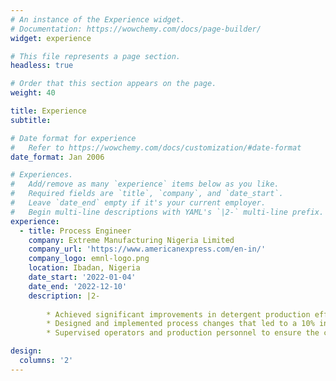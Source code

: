 ```yaml
---
# An instance of the Experience widget.
# Documentation: https://wowchemy.com/docs/page-builder/
widget: experience

# This file represents a page section.
headless: true

# Order that this section appears on the page.
weight: 40

title: Experience
subtitle:

# Date format for experience
#   Refer to https://wowchemy.com/docs/customization/#date-format
date_format: Jan 2006

# Experiences.
#   Add/remove as many `experience` items below as you like.
#   Required fields are `title`, `company`, and `date_start`.
#   Leave `date_end` empty if it's your current employer.
#   Begin multi-line descriptions with YAML's `|2-` multi-line prefix.
experience:
  - title: Process Engineer
    company: Extreme Manufacturing Nigeria Limited
    company_url: 'https://www.americanexpress.com/en-in/'
    company_logo: emnl-logo.png
    location: Ibadan, Nigeria
    date_start: '2022-01-04'
    date_end: '2022-12-10'
    description: |2-
    
        * Achieved significant improvements in detergent production efficiency, cost reduction, and product quality by conducting a thorough analysis of production data. 
        * Designed and implemented process changes that led to a 10% increase in overall production efficiency.
        * Supervised operators and production personnel to ensure the consistent production of high-quality detergents, liquid-wash and soap.

design:
  columns: '2'
---
```

